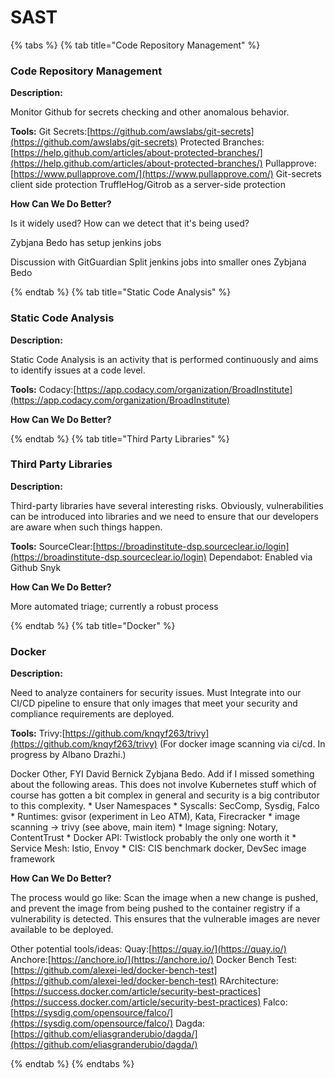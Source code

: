 # SAST

{% tabs %}
{% tab title="Code Repository Management" %}

### Code Repository Management

**Description:**

Monitor Github for secrets checking and other anomalous behavior. 

**Tools:**
Git Secrets:[https://github.com/awslabs/git-secrets](https://github.com/awslabs/git-secrets)
Protected Branches:[https://help.github.com/articles/about-protected-branches/](https://help.github.com/articles/about-protected-branches/)
Pullapprove:[https://www.pullapprove.com/](https://www.pullapprove.com/)
Git-secrets client side protection
TruffleHog/Gitrob as a server-side protection 

**How Can We Do Better?**

Is it widely used? How can we detect that it's being used? 

Zybjana Bedo has setup jenkins jobs

Discussion with GitGuardian
Split jenkins jobs into smaller ones Zybjana Bedo

{% endtab %}
{% tab title="Static Code Analysis" %}

### Static Code Analysis

**Description:**

Static Code Analysis is an activity that is performed continuously and aims to identify issues at a code level. 

**Tools:**
Codacy:[https://app.codacy.com/organization/BroadInstitute](https://app.codacy.com/organization/BroadInstitute)

**How Can We Do Better?**

{% endtab %}
{% tab title="Third Party Libraries" %}

### Third Party Libraries

**Description:**

Third-party libraries have several interesting risks. Obviously, vulnerabilities can be introduced into libraries and we need to ensure that our developers are aware when such things happen. 

**Tools:**
SourceClear:[https://broadinstitute-dsp.sourceclear.io/login](https://broadinstitute-dsp.sourceclear.io/login)
Dependabot: Enabled via Github
Snyk

**How Can We Do Better?**

More automated triage; currently a robust process	

{% endtab %}
{% tab title="Docker" %}

### Docker

**Description:**

Need to analyze containers for security issues. Must Integrate into our CI/CD pipeline to ensure that only images that meet your security and compliance requirements are deployed.

**Tools:**
Trivy:[https://github.com/knqyf263/trivy](https://github.com/knqyf263/trivy) (For docker image scanning via ci/cd. In progress by Albano Drazhi.)

Docker Other, FYI David Bernick Zybjana Bedo. Add if I missed something about the following areas. This does not involve Kubernetes stuff which of course has gotten a bit complex in general and security is a big contributor to this complexity. 
	* User Namespaces
	* Syscalls: SecComp, Sysdig, Falco 
	* Runtimes: gvisor (experiment in Leo ATM), Kata, Firecracker
	* image scanning → trivy (see above, main item)
	* Image signing: Notary, ContentTrust
	* Docker API: Twistlock probably the only one worth it
	* Service Mesh: Istio, Envoy
	* CIS: CIS benchmark docker, DevSec image framework

**How Can We Do Better?**

The process would go like: Scan the image when a new change is pushed, and prevent the image from being pushed to the container registry if a vulnerability is detected. This ensures that the vulnerable images are never available to be deployed.

Other potential tools/ideas:
Quay:[https://quay.io/](https://quay.io/)
Anchore:[https://anchore.io/](https://anchore.io/)
Docker Bench Test:[https://github.com/alexei-led/docker-bench-test](https://github.com/alexei-led/docker-bench-test)
RArchitecture:[https://success.docker.com/article/security-best-practices](https://success.docker.com/article/security-best-practices)
Falco:[https://sysdig.com/opensource/falco/](https://sysdig.com/opensource/falco/)
Dagda:[https://github.com/eliasgranderubio/dagda/](https://github.com/eliasgranderubio/dagda/)

{% endtab %}
{% endtabs %}